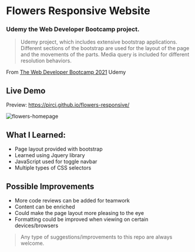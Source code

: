 # Flowers  Responsive Website
 
### Udemy the Web Developer Bootcamp project.

> Udemy project, which includes extensive bootstrap applications. Different sections of the bootstrap are used for the layout of the page and the movements of the parts. Media query is included for different resolution behaviors.

From [The Web Developer Bootcamp 2021](https://www.udemy.com/course/the-web-developer-bootcamp/learn/lecture/22587506?start=15#overview) Udemy



## Live Demo

Preview:  https://pirci.github.io/flowers-responsive/


![flowers-homepage](demo.gif)

## What I Learned:

- Page layout provided with bootstrap
- Learned using Jquery library
- JavaScript used for toggle navbar
- Multiple types of CSS selectors



## Possible Improvements

- More code reviews can be added for teamwork
- Content can be enriched
- Could make the page layout more pleasing to the eye
- Formatting could be improved when viewing on certain devices/browsers

> Any type of suggestions/improvements to this repo are always welcome.

